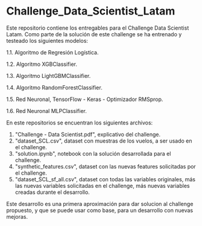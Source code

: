 # Challenge_Data_Scientist_Latam
Este repositorio contiene los entregables para el Challenge Data Scientist Latam.
Como parte de la solución de este challenge se ha entrenado y testeado los siguientes modelos:

 1.1. Algoritmo de Regresión Logística.

 1.2. Algoritmo XGBClassifier.

 1.3. Algoritmo LightGBMClassifier.

 1.4. Algoritmo RandomForestClassifier.

 1.5. Red Neuronal, TensorFlow - Keras - Optimizador RMSprop.

 1.6. Red Neuronal MLPClassifier.

En este repositorios se encuentran los siguientes archivos:

 1. "Challenge - Data Scientist.pdf", explicativo del challenge.
 2. "dataset_SCL.csv", dataset con muestras de los vuelos, a ser usado en el challenge.
 3. "solution.ipynb", notebook con la solución desarrollada para el challenge.
 4. "synthetic_features.csv", dataset con las nuevas features solicitadas por el challenge.
 5. "dataset_SCL_sf_all.csv", dataset con todas las variables originales, más las nuevas variables solicitadas en el challenge, más nuevas variables creadas durante el desarrollo.

Este desarrollo es una primera aproximación para dar solucion al challenge propuesto, y que se puede usar como base, para un desarrollo con nuevas mejoras.
